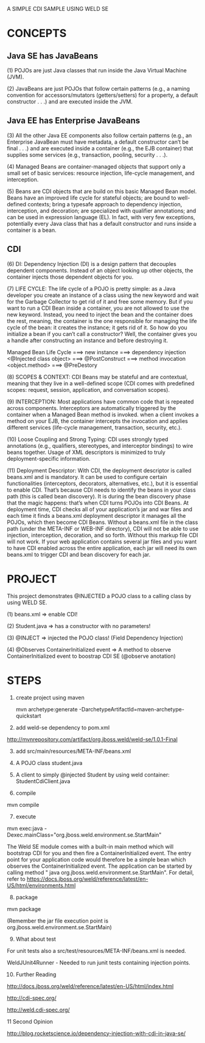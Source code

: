 ﻿A SIMPLE CDI SAMPLE USING WELD SE

CONCEPTS      
========

Java SE has JavaBeans
---------------------
(1) POJOs are just Java classes that run inside the Java Virtual Machine (JVM).

(2) JavaBeans are just POJOs that follow certain patterns (e.g., a naming convention for accessors/mutators (getters/setters) for a property, a default constructor . . .) and are executed inside the JVM.

Java EE has Enterprise JavaBeans
--------------------------------
(3) All the other Java EE components also follow certain patterns (e.g., an Enterprise JavaBean must have metadata, a default constructor can’t be final . . .) and are executed inside a container (e.g., the EJB container) that supplies some services (e.g., transaction, pooling, security . . .).

(4) Managed Beans are container-managed objects that support only a small set of basic services: resource injection, life-cycle management, and interception.

(5) Beans are CDI objects that are build on this basic Managed Bean model. Beans have an improved life cycle for stateful objects; are bound to well-defined contexts; bring a typesafe approach to dependency injection, interception, and decoration; are specialized with qualifier annotations; and can be used in expression language (EL). In fact, with very few exceptions, potentially every Java class that has a default constructor and runs inside a container is a bean.

CDI
---
(6) DI: Dependency Injection (DI) is a design pattern that decouples dependent components. Instead of an object looking up other objects, the container injects those dependent objects for you. 

(7) LIFE CYCLE: The life cycle of a POJO is pretty simple: as a Java developer you create an instance of a class using the new keyword and wait for the Garbage Collector to get rid of it and free some memory. But if you want to run a CDI Bean inside a container, you are not allowed to use the new keyword. Instead, you need to inject the bean and the container does the rest, meaning, the container is the one responsible for managing the life cycle of the bean: it creates the instance; it gets rid of it. So how do you initialize a bean if you can’t call a constructor? Well, the container gives you a handle after
constructing an instance and before destroying it.

Managed Bean Life Cycle
===> new instance <calling class>
===> dependency injection <@Injected class object>
===> @PostConstruct <Injected class>
===> method invocation <object.method>
===> @PreDestory  <Injected class>

(8) SCOPES & CONTEXT: CDI Beans may be stateful and are contextual, meaning that they live in a well-defined scope (CDI comes with predefined scopes: request, session, application, and conversation scopes).

(9) INTERCEPTION: Most applications have common code that is repeated across components.
Interceptors are automatically triggered by the container when a Managed Bean method is invoked. when a client invokes a method on your EJB, the container
intercepts the invocation and applies different services (life-cycle management, transaction, security, etc.). 

(10) Loose Coupling and Strong Typing: CDI uses strongly typed annotations (e.g., qualifiers, stereotypes, and interceptor bindings) to wire beans together. Usage of XML descriptors is minimized to truly deployment-specific information.

(11) Deployment Descriptor: With CDI, the deployment descriptor is called beans.xml and is mandatory. It can be used to configure certain functionalities (interceptors, decorators, alternatives, etc.), but it is essential to enable CDI. That’s because CDI needs to identify the beans in your class path (this is called bean discovery). It is during the bean discovery phase that the magic happens: that’s when CDI turns POJOs into CDI Beans.
At deployment time, CDI checks all of your application’s jar and war files and each time it finds a beans.xml deployment descriptor it manages all the POJOs, which then become CDI Beans. Without a beans.xml file in the class path (under
the META-INF or WEB-INF directory), CDI will not be able to use injection, interception, decoration, and so forth. Without this markup file CDI will not work. If your web application contains several jar files and you want to have CDI enabled across the entire application, each jar will need its own beans.xml to trigger CDI and bean discovery for each jar.

PROJECT 
=======
This project demonstrates @INJECTED a POJO class to a calling class by using WELD SE.

(1) beans.xml => enable CDI!

(2) Student.java => has a constructor with no parameters!

(3) @INJECT => injected the POJO class! (Field Dependency Injection)

(4) @Observes ContainerInitialized event => A method to observe ContainerInitialized event to boostrap CDI SE (@observe anotation)

STEPS
=====
1. create project using maven

	mvn archetype:generate -DarchetypeArtifactId=maven-archetype-quickstart

2. add weld-se dependency to pom.xml

http://mvnrepository.com/artifact/org.jboss.weld/weld-se/1.0.1-Final
    
3. add src/main/resources/META-INF/beans.xml 

4. A POJO class student.java
5. A client to simply @injected Student by using weld container: StudentCdiClient.java

6. compile

  mvn compile
  
7. execute

  mvn exec:java -Dexec.mainClass="org.jboss.weld.environment.se.StartMain"
  
  The Weld SE module comes with a built-in main method which will bootstrap CDI for you and then fire a ContainerInitialized event. The entry point for your application code would therefore be a simple bean which observes the ContainerInitialized event. The application can be started by calling method "
java org.jboss.weld.environment.se.StartMain". For detail, refer to https://docs.jboss.org/weld/reference/latest/en-US/html/environments.html

8. package

  mvn package
  
  (Remember the jar file execution point is org.jboss.weld.environment.se.StartMain)
  
9. What about test

For unit tests also a src/test/resources/META-INF/beans.xml is needed. 

WeldJUnit4Runner - Needed to run junit tests containing injection points.
  
10. Further Reading

http://docs.jboss.org/weld/reference/latest/en-US/html/index.html

http://cdi-spec.org/

http://weld.cdi-spec.org/

11 Second Opinion

http://blog.rocketscience.io/dependency-injection-with-cdi-in-java-se/

